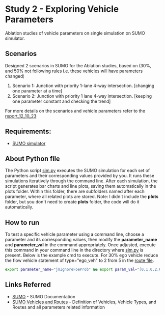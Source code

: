 # Study 2 - Exploring  Vehicle Parameters
Ablation studies of vehicle parameters on single simulation on SUMO simulator. 

## Scenarios
Designed 2 scenarios in SUMO for the Ablation studies, based on (30%, and 50% not following rules i.e. these vehicles will have parameters changed)
1. Scenario 1: Junction with priority 1-lane 4-way intersection. [changing one parameter at a time]
2. Scenario 2: Junction with priority 1 lane 4-way intersection. [keeping one parameter constant and checking 
the trend]

For more details on the scenarios and vehicle parameters refer to the [report_12_10_23]

## Requirements:
- [SUMO simulator]

## About Python file
The Python script [sim.py] executes the SUMO simulation for each set of parameters and their corresponding values provided by you. It runs these simulations iteratively through the command line. After each simulation, the script generates bar charts and line plots, saving them automatically in the plots folder. Within this folder, there are subfolders named after each parameter, where all related plots are stored. 
Note: I didn't include the **plots** folder, but you don't need to create **plots** folder, the code will do it automatically. 

## How to run
To test a specific vehicle parameter using a command line, choose a parameter and its corresponding values, then modify the **parameter_name** and **parameter_val** in the command appropriately. Once adjusted, execute this command in your command line in the directory where [sim.py] is present. Below is the example cmd to execute. For 30% ego vehicle reduce the flow vehicle statement of type="ego_veh" to 2 from 5 in the [route file].
```sh
export parameter_name="jmIgnoreFoeProb" && export param_val="[0.1,0.2,0.3,0.4,0.5,0.6,0.7,0.8,0.9,1.0]" && python sim.py
```
## Links Referred
- [SUMO] - SUMO Documentation
- [SUMO Vehicles and Routes] - Definition of Vehicles, Vehicle Types, and Routes and all parameters related information

[SUMO]: <https://sumo.dlr.de/docs/index.html>
[SUMO Vehicles and Routes]: <https://sumo.dlr.de/docs/Definition_of_Vehicles%2C_Vehicle_Types%2C_and_Routes.html#junction_model_parameters>
[report_12_10_23]: <https://github.com/CL2-UWaterloo/ece699-traffic-simulation/blob/main/Intersection/Study_2-exploring_vehicle_param/report_12_10_23.pdf>
[sim.py]: <https://github.com/CL2-UWaterloo/ece699-traffic-simulation/blob/main/Intersection/Study_2-exploring_vehicle_param/sim.py>
[SUMO simulator]: <https://eclipse.dev/sumo/>
[route file]: <https://github.com/CL2-UWaterloo/ece699-traffic-simulation/blob/main/Intersection/Study_2-exploring_vehicle_param/intersec_1.rou.xml>
